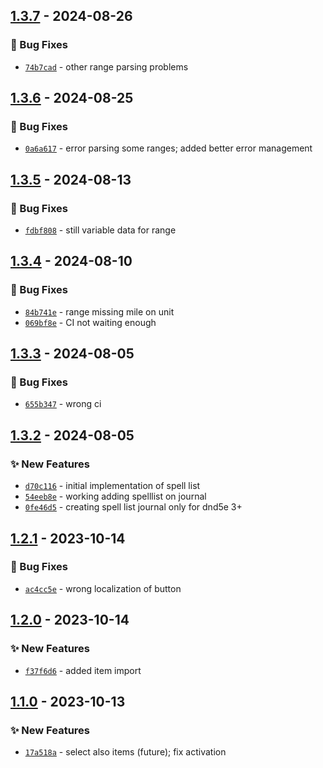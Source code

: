 
## [1.3.7] - 2024-08-26
### :bug: Bug Fixes
- [`74b7cad`](https://github.com/gioppoluca/5e-spellblock-importer/commit/74b7cad83ea2bcffbbec02a5e4c20c5569f48c99) - other range parsing problems


## [1.3.6] - 2024-08-25
### :bug: Bug Fixes
- [`0a6a617`](https://github.com/gioppoluca/5e-spellblock-importer/commit/0a6a61732b3501be32b85285fd0dc195ec8b7786) - error parsing some ranges; added better error management


## [1.3.5] - 2024-08-13
### :bug: Bug Fixes
- [`fdbf808`](https://github.com/gioppoluca/5e-spellblock-importer/commit/fdbf8083b2cd94602ec4460cab40a0e51dc85ed0) - still variable data for range


## [1.3.4] - 2024-08-10
### :bug: Bug Fixes
- [`84b741e`](https://github.com/gioppoluca/5e-spellblock-importer/commit/84b741e3739f35ccbed48bf589aa3de4767edb4c) - range missing mile on unit
- [`069bf8e`](https://github.com/gioppoluca/5e-spellblock-importer/commit/069bf8e9b8f7c9ae9f0afc34ed62119f4dbdbac6) - CI not waiting enough


## [1.3.3] - 2024-08-05
### :bug: Bug Fixes
- [`655b347`](https://github.com/gioppoluca/5e-spellblock-importer/commit/655b347aee1dc35572fddf1abb6ba607a9321339) - wrong ci


## [1.3.2] - 2024-08-05
### :sparkles: New Features
- [`d70c116`](https://github.com/gioppoluca/5e-spellblock-importer/commit/d70c1161dfd69f14a0cac356c5e5abb873e1f74b) - initial implementation of spell list
- [`54eeb8e`](https://github.com/gioppoluca/5e-spellblock-importer/commit/54eeb8e0915861dfcf9e5e54ec12b4c94472493d) - working adding spelllist on journal
- [`0fe46d5`](https://github.com/gioppoluca/5e-spellblock-importer/commit/0fe46d5320ccb8ba54bdea3e9826ccd1e265e8d7) - creating spell list journal only for dnd5e 3+


## [1.2.1] - 2023-10-14
### :bug: Bug Fixes
- [`ac4cc5e`](https://github.com/gioppoluca/5e-spellblock-importer/commit/ac4cc5e6a5d9a76e73cac2e449c0d3f701b4a538) - wrong localization of button


## [1.2.0] - 2023-10-14
### :sparkles: New Features
- [`f37f6d6`](https://github.com/gioppoluca/5e-spellblock-importer/commit/f37f6d6957bbd9201e49595dd9e9488a98649643) - added item import


## [1.1.0] - 2023-10-13
### :sparkles: New Features
- [`17a518a`](https://github.com/gioppoluca/5e-spellblock-importer/commit/17a518adddac0627c6419c20d3f8810418a10674) - select also items (future); fix activation


[1.1.0]: https://github.com/gioppoluca/5e-spellblock-importer/compare/1.0.2...1.1.0
[1.2.0]: https://github.com/gioppoluca/5e-spellblock-importer/compare/1.1.0...1.2.0
[1.2.1]: https://github.com/gioppoluca/5e-spellblock-importer/compare/1.2.0...1.2.1
[1.3.2]: https://github.com/gioppoluca/5e-spellblock-importer/compare/1.3.1...1.3.2
[1.3.3]: https://github.com/gioppoluca/5e-spellblock-importer/compare/1.3.2...1.3.3
[1.3.4]: https://github.com/gioppoluca/5e-spellblock-importer/compare/1.3.3...1.3.4
[1.3.5]: https://github.com/gioppoluca/5e-spellblock-importer/compare/1.3.4...1.3.5
[1.3.6]: https://github.com/gioppoluca/5e-spellblock-importer/compare/1.3.5...1.3.6
[1.3.7]: https://github.com/gioppoluca/5e-spellblock-importer/compare/1.3.6...1.3.7
